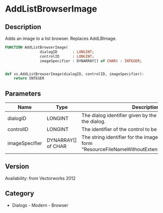 # AddListBrowserImage

## Description
Adds an image to a list browser. Replaces AddLBImage.

```pascal
FUNCTION AddListBrowserImage(
				dialogID       : LONGINT;
				controlID      : LONGINT;
				imageSpecifier : DYNARRAY[] of CHAR) : INTEGER;
```

```python

def vs.AddListBrowserImage(dialogID, controlID, imageSpecifier):
    return INTEGER
```

## Parameters
|Name|Type|Description|
|---|---|---|
|dialogID|LONGINT|The dialog identifier given by the command to create the dialog.|
|controlID|LONGINT|The identifier of the control to be updated.|
|imageSpecifier|DYNARRAY[] of CHAR|The string identifier for the image. It should be of the form &quot;ResourceFileNameWithoutExtension/PathOfImageFile&quot;.|

## Version
Availability: from Vectorworks 2012
## Category
* Dialogs - Modern - Browser

